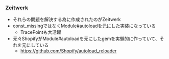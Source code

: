 ### Zeitwerk

* それらの問題を解決する為に作成されたのがZeitwerk
* const_missingではなくModule#autoloadを元にした実装になっている
  * TracePointも大活躍
* 元々ShopifyがModule#autoloadを元にしたgemを実験的に作っていて、それを元にしている
  * https://github.com/Shopify/autoload_reloader

